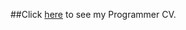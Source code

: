 ##Click [here][Reference link 1] to see my Programmer CV.

[Reference link 1]: http://garbo999.github.io/PROGRAMMER_CV/
